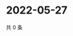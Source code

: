 # 2022-05-27

共 0 条

<!-- BEGIN WEIBO -->
<!-- 最后更新时间 Fri May 27 2022 21:34:19 GMT+0800 (China Standard Time) -->

<!-- END WEIBO -->

